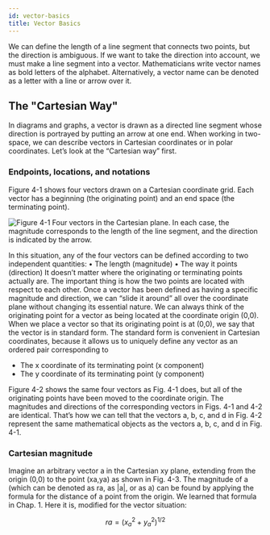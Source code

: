 ```yaml
---
id: vector-basics
title: Vector Basics
---
```


We can define the length of a line segment that connects two points, but the direction is
ambiguous. If we want to take the direction into account, we must make a line segment into
a vector. Mathematicians write vector names as bold letters of the alphabet. Alternatively, a
vector name can be denoted as a letter with a line or arrow over it.

## The "Cartesian Way"

In diagrams and graphs, a vector is drawn as a directed line segment whose direction is portrayed by putting an arrow at one end. When working in two-space, we can describe vectors
in Cartesian coordinates or in polar coordinates. Let’s look at the “Cartesian way” first.

### Endpoints, locations, and notations

Figure 4-1 shows four vectors drawn on a Cartesian coordinate grid. Each vector has a beginning (the originating point) and an end space (the terminating point).

![Figure 4-1 Four vectors in the Cartesian plane. In each case, the magnitude corresponds to the length of the line segment, and the direction is indicated by the arrow.](https://i.imgur.com/N6g6B33.png)

In this situation, any of
the four vectors can be defined according to two independent quantities:
• The length (magnitude)
• The way it points (direction)
It doesn’t matter where the originating or terminating points actually are. The important
thing is how the two points are located with respect to each other. Once a vector has been
defined as having a specific magnitude and direction, we can “slide it around” all over the
coordinate plane without changing its essential nature.
We can always think of the originating point for a vector as being located at the
coordinate origin (0,0). When we place a vector so that its originating point is at (0,0),
we say that the vector is in standard form. The standard form is convenient in Cartesian coordinates, because it allows us to uniquely define any vector as an ordered pair corresponding to

* The x coordinate of its terminating point (x component)
* The y coordinate of its terminating point (y component)

Figure 4-2 shows the same four vectors as Fig. 4-1 does, but all of the originating points have
been moved to the coordinate origin. The magnitudes and directions of the corresponding
vectors in Figs. 4-1 and 4-2 are identical. That’s how we can tell that the vectors a, b, c, and d
in Fig. 4-2 represent the same mathematical objects as the vectors a, b, c, and d in Fig. 4-1.

### Cartesian magnitude
Imagine an arbitrary vector a in the Cartesian xy plane, extending from the origin (0,0) to the
point (xa,ya) as shown in Fig. 4-3. The magnitude of a (which can be denoted as ra, as |a|, or
as a) can be found by applying the formula for the distance of a point from the origin. We
learned that formula in Chap. 1. Here it is, modified for the vector situation:

$$
ra = ({x_{a}}^{2} + {y_{a}}^{2})^{1/2}
$$